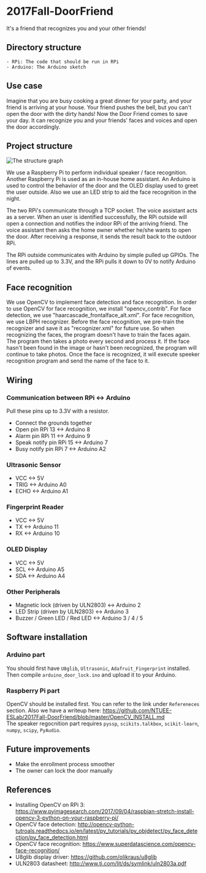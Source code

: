 # 2017Fall-DoorFriend
It's a friend that recognizes you and your other friends!

## Directory structure
    - RPi: The code that should be run in RPi
    - Arduino: The Arduino sketch

## Use case
Imagine that you are busy cooking a great dinner for your party, and your friend is arriving at your house. Your friend pushes the bell, but you can't open the door with the dirty hands! Now the Door Friend comes to save your day. It can recognize you and your friends' faces and voices and open the door accordingly.

## Project structure
![The structure graph](https://i.imgur.com/jKUtGx1.png)<br />

We use a Raspberry Pi to perform individual speaker / face recognition. Another Raspberry Pi is used as an in-house home assistant. An Arduino is used to control the behavior of the door and the OLED display used to greet the user outside. Also we use an LED strip to aid the face recognition in the night.

The two RPi's communicate through a TCP socket. The voice assistant acts as a server. When an user is identified successfully, the RPi outside will open a connection and notifies the indoor RPi of the arriving friend. The voice assistant then asks the home owner whether he/she wants to open the door. After receiving a response, it sends the result back to the outdoor RPi.

The RPi outside communicates with Arduino by simple pulled up GPIOs. The lines are pulled up to 3.3V, and the RPi pulls it down to 0V to notify Arduino of events.

## Face recognition
We use OpenCV to implement face detection and face recognition. In order to use OpenCV for face recognition, we install "opencv_contrib". For face detection, we use "haarcascade_frontalface_alt.xml". For face recognition, we use LBPH recognizer. Before the face recognition, we pre-train the recognizer and save it as "recognizer.xml" for future use. So when recognizing the faces, the program doesn't have to train the faces again. The program then takes a photo every second and process it. If the face hasn't been found in the image or hasn't been recognized, the program will continue to take photos. Once the face is recognized, it will execute speeker recognition program and send the name of the face to it.

## Wiring
### Communication between RPi <-> Arduino
Pull these pins up to 3.3V with a resistor.
- Connect the grounds together
- Open pin RPi 13 <-> Arduino 8
- Alarm pin RPi 11 <-> Arduino 9
- Speak notify pin RPi 15 <-> Arduino 7
- Busy notify pin RPi 7 <-> Arduino A2
### Ultrasonic Sensor
- VCC <-> 5V
- TRIG <-> Arduino A0
- ECHO <-> Arduino A1
### Fingerprint Reader
- VCC <-> 5V
- TX <-> Arduino 11
- RX <-> Arduino 10
### OLED Display
- VCC <-> 5V
- SCL <-> Arduino A5
- SDA <-> Arduino A4
### Other Peripherals
- Magnetic lock (driven by ULN2803) <-> Arduino 2
- LED Strip (driven by ULN2803) <-> Arduino 3
- Buzzer / Green LED / Red LED <-> Arduino 3 / 4 / 5

## Software installation
### Arduino part
You should first have `U8glib`, `Ultrasonic`, `Adafruit_Fingerprint` installed. Then compile `arduino_door_lock.ino` and upload it to your Arduino.

### Raspberry Pi part
OpenCV should be installed first. You can refer to the link under `Refereneces` section. Also we have a writeup here: <https://github.com/NTUEE-ESLab/2017Fall-DoorFriend/blob/master/OpenCV_INSTALL.md>  
The speaker regocnition part requires `pyssp`, `scikits.talkbox`, `scikit-learn`, `numpy`, `scipy`, `PyAudio`.

## Future improvements
- Make the enrollment process smoother
- The owner can lock the door manually

## References
- Installing OpenCV on RPi 3: <https://www.pyimagesearch.com/2017/09/04/raspbian-stretch-install-opencv-3-python-on-your-raspberry-pi/>
- OpenCV face detection: <http://opencv-python-tutroals.readthedocs.io/en/latest/py_tutorials/py_objdetect/py_face_detection/py_face_detection.html>
- OpenCV face recognition: <https://www.superdatascience.com/opencv-face-recognition/>
- U8glib display driver: <https://github.com/olikraus/u8glib>
- ULN2803 datasheet: <http://www.ti.com/lit/ds/symlink/uln2803a.pdf>
